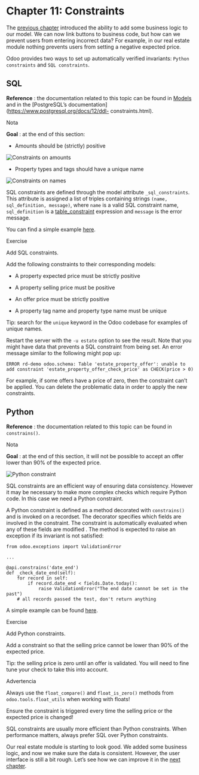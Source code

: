 # Chapter 11: Constraints

The [previous chapter](10_actions.html#tutorials-getting-started-10-actions)
introduced the ability to add some business logic to our model. We can now
link buttons to business code, but how can we prevent users from entering
incorrect data? For example, in our real estate module nothing prevents users
from setting a negative expected price.

Odoo provides two ways to set up automatically verified invariants: `Python
constraints` and `SQL constraints`.

## SQL

**Reference** : the documentation related to this topic can be found in
[Models](../../reference/backend/orm.html#reference-orm-models) and in the
[PostgreSQL’s documentation](https://www.postgresql.org/docs/12/ddl-
constraints.html).

Nota

**Goal** : at the end of this section:

  * Amounts should be (strictly) positive

![Constraints on amounts](../../../_images/sql_01.gif)

  * Property types and tags should have a unique name

![Constraints on names](../../../_images/sql_02.gif)

SQL constraints are defined through the model attribute `_sql_constraints`.
This attribute is assigned a list of triples containing strings `(name,
sql_definition, message)`, where `name` is a valid SQL constraint name,
`sql_definition` is a
[table_constraint](https://www.postgresql.org/docs/12/ddl-constraints.html)
expression and `message` is the error message.

You can find a simple example
[here](https://github.com/odoo/odoo/blob/24b0b6f07f65b6151d1d06150e376320a44fd20a/addons/analytic/models/analytic_account.py#L20-L23).

Exercise

Add SQL constraints.

Add the following constraints to their corresponding models:

  * A property expected price must be strictly positive

  * A property selling price must be positive

  * An offer price must be strictly positive

  * A property tag name and property type name must be unique

Tip: search for the `unique` keyword in the Odoo codebase for examples of
unique names.

Restart the server with the `-u estate` option to see the result. Note that
you might have data that prevents a SQL constraint from being set. An error
message similar to the following might pop up:

    
    
    ERROR rd-demo odoo.schema: Table 'estate_property_offer': unable to add constraint 'estate_property_offer_check_price' as CHECK(price > 0)
    

For example, if some offers have a price of zero, then the constraint can’t be
applied. You can delete the problematic data in order to apply the new
constraints.

## Python

**Reference** : the documentation related to this topic can be found in
`constrains()`.

Nota

**Goal** : at the end of this section, it will not be possible to accept an
offer lower than 90% of the expected price.

![Python constraint](../../../_images/python.gif)

SQL constraints are an efficient way of ensuring data consistency. However it
may be necessary to make more complex checks which require Python code. In
this case we need a Python constraint.

A Python constraint is defined as a method decorated with `constrains()` and
is invoked on a recordset. The decorator specifies which fields are involved
in the constraint. The constraint is automatically evaluated when any of these
fields are modified . The method is expected to raise an exception if its
invariant is not satisfied:

    
    
    from odoo.exceptions import ValidationError
    
    ...
    
    @api.constrains('date_end')
    def _check_date_end(self):
        for record in self:
            if record.date_end < fields.Date.today():
                raise ValidationError("The end date cannot be set in the past")
        # all records passed the test, don't return anything
    

A simple example can be found
[here](https://github.com/odoo/odoo/blob/274dd3bf503e1b612179db92e410b336bfaecfb4/addons/stock/models/stock_quant.py#L239-L244).

Exercise

Add Python constraints.

Add a constraint so that the selling price cannot be lower than 90% of the
expected price.

Tip: the selling price is zero until an offer is validated. You will need to
fine tune your check to take this into account.

Advertencia

Always use the `float_compare()` and `float_is_zero()` methods from
`odoo.tools.float_utils` when working with floats!

Ensure the constraint is triggered every time the selling price or the
expected price is changed!

SQL constraints are usually more efficient than Python constraints. When
performance matters, always prefer SQL over Python constraints.

Our real estate module is starting to look good. We added some business logic,
and now we make sure the data is consistent. However, the user interface is
still a bit rough. Let’s see how we can improve it in the [next
chapter](12_sprinkles.html#tutorials-getting-started-12-sprinkles).

